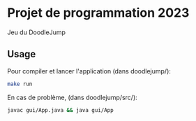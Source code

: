 # Projet de programmation 2023

Jeu du DoodleJump

## Usage

Pour compiler et lancer l'application (dans doodlejump/):

```bash
make run
```

En cas de problème, (dans doodlejump/src/):
```bash
javac gui/App.java && java gui/App
```